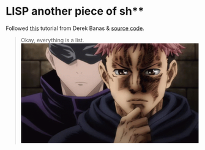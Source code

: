 # LISP another piece of sh**
Followed [this](https://www.youtube.com/watch?v=ymSq4wHrqyU&ab_channel=DerekBanas) tutorial from Derek Banas & [source code](https://www.newthinktank.com/2015/07/learn-lisp-one-video/).
> Okay, everything is a list.
![I simply dont](./assets/yuji.gif)
